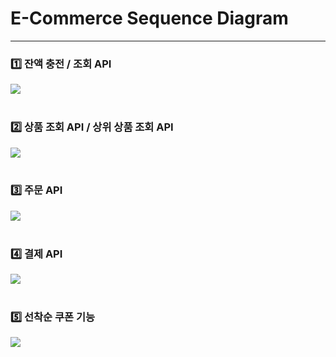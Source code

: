 # E-Commerce Sequence Diagram

---

### 1️⃣ 잔액 충전 / 조회 API
[![](https://mermaid.ink/img/pako:eNqVkzFLAzEUx79KyKTYCjreUBBcHBTBTW4Jd2l72LucaW6QUlCoS62I0GpbbLnSSUQ4tEqHfqMk38Gkd9oSO7RDIHnv_3sv-fNSgw5xMbRgFV9GOHDwoYdKFPl2AECIKPMcL0QBA_JmwgczMZiIp6lsTs20eIlFfG1G-X2iCNlIgGy3-PBNPsy0RK8TwjCo4CIDpGgWt8DeLhDDtuiMgBglst8CB6dHmjKE-UJhJ-1sGXrRb4uPd42kea1ccZsFFnf45ySjNbZCnFdF8ma7lONJV_a6S-209N-rjF6DR373tZ4f-ws_vl9F3NjAj1S_sR_Pt1m6OQVbaZHtTXxZ5kWvwcetdd3JLjxnMpNgDvqY-shz1aDW5pZBVsY-tqGlti6iFza0g7rSoYiRs6vAgRajEc5BSqJSGVpFVKmqUxS6iP2O-F9Uzeo5IYszdj1G6HH6L-bfo_4Dl3umJg?type=png)](https://mermaid.live/edit#pako:eNqVkzFLAzEUx79KyKTYCjreUBBcHBTBTW4Jd2l72LucaW6QUlCoS62I0GpbbLnSSUQ4tEqHfqMk38Gkd9oSO7RDIHnv_3sv-fNSgw5xMbRgFV9GOHDwoYdKFPl2AECIKPMcL0QBA_JmwgczMZiIp6lsTs20eIlFfG1G-X2iCNlIgGy3-PBNPsy0RK8TwjCo4CIDpGgWt8DeLhDDtuiMgBglst8CB6dHmjKE-UJhJ-1sGXrRb4uPd42kea1ccZsFFnf45ySjNbZCnFdF8ma7lONJV_a6S-209N-rjF6DR373tZ4f-ws_vl9F3NjAj1S_sR_Pt1m6OQVbaZHtTXxZ5kWvwcetdd3JLjxnMpNgDvqY-shz1aDW5pZBVsY-tqGlti6iFza0g7rSoYiRs6vAgRajEc5BSqJSGVpFVKmqUxS6iP2O-F9Uzeo5IYszdj1G6HH6L-bfo_4Dl3umJg)
<br><br>
### 2️⃣ 상품 조회 API / 상위 상품 조회 API
[![](https://mermaid.ink/img/pako:eNqdVMFOwkAQ_ZXNXgUT9dYDiYkXDxoTb6aXTbtAI-1i2R4M4UDkYBRjNGiQUILxKCaNQOyhX9Tu_oPbFkXbIshtd_a9N7NvJlOHClExlGANn1nYUPCehkom0mUDgCoyqaZoVWRQwJuTwPaYPWGPLr9yk8_sosnvL1PRFy8YpbDBjSN0eMsBvNMOBq_81gshh4RiUMFFCkgxmU4CW5uzHIA9O7zXBrtH-yErAcwXChsxTkrgWa_D3t9CShwPkRmVzGnDh2A8mbFDWgY4L0TyyXQxL3C6_Kn7I10ITf1qEedvL7YjL1i_tY4laVqWM3HnBGHa9z88sMNsz3cE0XZ911kqE5EXG7yK5sru_6fQVGviQn91cS2dJROVKTIY-ePhGmO2XGzl2csw3L4LrqcwB3Vs6khTxWKoh0IypGWsYxlK4qgi81SGstEQOGRRcnxuKFCipoVz0CRWqQylIqrUxM2qqoh-rZTvqNgCJ4TM71jVKDEP4j0UraPGJ6uffpI?type=png)](https://mermaid.live/edit#pako:eNqdVMFOwkAQ_ZXNXgUT9dYDiYkXDxoTb6aXTbtAI-1i2R4M4UDkYBRjNGiQUILxKCaNQOyhX9Tu_oPbFkXbIshtd_a9N7NvJlOHClExlGANn1nYUPCehkom0mUDgCoyqaZoVWRQwJuTwPaYPWGPLr9yk8_sosnvL1PRFy8YpbDBjSN0eMsBvNMOBq_81gshh4RiUMFFCkgxmU4CW5uzHIA9O7zXBrtH-yErAcwXChsxTkrgWa_D3t9CShwPkRmVzGnDh2A8mbFDWgY4L0TyyXQxL3C6_Kn7I10ITf1qEedvL7YjL1i_tY4laVqWM3HnBGHa9z88sMNsz3cE0XZ911kqE5EXG7yK5sru_6fQVGviQn91cS2dJROVKTIY-ePhGmO2XGzl2csw3L4LrqcwB3Vs6khTxWKoh0IypGWsYxlK4qgi81SGstEQOGRRcnxuKFCipoVz0CRWqQylIqrUxM2qqoh-rZTvqNgCJ4TM71jVKDEP4j0UraPGJ6uffpI)
<br><br>
### 3️⃣ 주문 API
[![](https://mermaid.ink/img/pako:eNqNk89OwkAQxl9lsyeN8AI9cPLqyZvZy4au0ihbLO3BEBIImhio8U9AkQDBoAmJmKyAhgO-UHf3HVzaCqEWAidm-s1vdr7JFGDa1AnUYJ6cO4Smyb6BTyycRTSHLdtIGzlMbSDLE96Zic5EPE5ldbr6UfRnfBjNVcry4Xo1x2-YIshLBmTd5d13eTtDNEJOplJ7AU8LuUC06mL0gWgQ-gIfvhT4IRAvTLbcpdzPzuUxff_V9hp8PAkRiMZUJBUpuaZxUMxZUz43F419fWSSWL2ZU3Z1h96457ES4N8l8fIpG23gjX5EiyEK1C-cXTEjfi3ZtVfpDoDo3PPaF6KE6rGOhS_w2wHBBh6729qx1dqnq1BVnYKdgLS7hXPrIeL5kvfdeP-2qFrMunHd4Z57JdF9U89W3EpbU1Yz0WsD7pa8Kds0RWSfK7TIS-b6tcvypeGyYAJmiZXFhq6usDDfN4J2hmQJgpr6q2PrFEFEi0qHHds8vKBpqNmWQxLQMp2TDNSO8VleRU5Ox_bf_S6y6vSOTHMZE92wTesgOHr_9ou_u8JATQ?type=png)](https://mermaid.live/edit#pako:eNqNk89OwkAQxl9lsyeN8AI9cPLqyZvZy4au0ihbLO3BEBIImhio8U9AkQDBoAmJmKyAhgO-UHf3HVzaCqEWAidm-s1vdr7JFGDa1AnUYJ6cO4Smyb6BTyycRTSHLdtIGzlMbSDLE96Zic5EPE5ldbr6UfRnfBjNVcry4Xo1x2-YIshLBmTd5d13eTtDNEJOplJ7AU8LuUC06mL0gWgQ-gIfvhT4IRAvTLbcpdzPzuUxff_V9hp8PAkRiMZUJBUpuaZxUMxZUz43F419fWSSWL2ZU3Z1h96457ES4N8l8fIpG23gjX5EiyEK1C-cXTEjfi3ZtVfpDoDo3PPaF6KE6rGOhS_w2wHBBh6729qx1dqnq1BVnYKdgLS7hXPrIeL5kvfdeP-2qFrMunHd4Z57JdF9U89W3EpbU1Yz0WsD7pa8Kds0RWSfK7TIS-b6tcvypeGyYAJmiZXFhq6usDDfN4J2hmQJgpr6q2PrFEFEi0qHHds8vKBpqNmWQxLQMp2TDNSO8VleRU5Ox_bf_S6y6vSOTHMZE92wTesgOHr_9ou_u8JATQ)
<br><br>
### 4️⃣ 결제 API
[![](https://mermaid.ink/img/pako:eNqdVEFPwjAU_itNTxLhD-zAyasnb6aXZquwKB2O7WAICQS8AEZNQIEAgeCBRE0mouGAf4i2_8GOjcHIgOit7ftev-9977V5qBoagQrMkWubUJWc6Dhl4gyiWWxauqpnMbWAKE1Zb857U_40E9VZOLiYOHzQDZ_x0Zy9SRwAodPugA-KYSS7c-S9ouIA0aiz_qu4nyO6xZdIJo89FsVnA7zT4JN3RL2tC_AoFZ8a8EGTfU4BHzqiUw_gXtCFR_BG5yIaAU3IKxLRjMxpiXYroHKBK-3RwI0Slv5IXL_Bm0PAnfHCeQi0G1nLj0g1gH0X-fBDNLvSkR_ecVyvge-wS7pl4dq42ouojwHvPbLaF6KEalKql7XTFV_O860frs7AkScutsedrWI2s3m7wkb1gDjk0R74wWaHkv7V8nCN5ZIob8zcUkbsrwMRXfmh6dhngJu1s79LqN9fGIcZYmawrskXnndHBEErTTIEQUUuNWxeIohoQeKwbRlnN1SFimXaJA5Nw06loXKBr3JyZ2c1bK3-huBUPuBzw1jviaZbhnnqfSjLf6XwC5VBevs?type=png)](https://mermaid.live/edit#pako:eNqdVEFPwjAU_itNTxLhD-zAyasnb6aXZquwKB2O7WAICQS8AEZNQIEAgeCBRE0mouGAf4i2_8GOjcHIgOit7ftev-9977V5qBoagQrMkWubUJWc6Dhl4gyiWWxauqpnMbWAKE1Zb857U_40E9VZOLiYOHzQDZ_x0Zy9SRwAodPugA-KYSS7c-S9ouIA0aiz_qu4nyO6xZdIJo89FsVnA7zT4JN3RL2tC_AoFZ8a8EGTfU4BHzqiUw_gXtCFR_BG5yIaAU3IKxLRjMxpiXYroHKBK-3RwI0Slv5IXL_Bm0PAnfHCeQi0G1nLj0g1gH0X-fBDNLvSkR_ecVyvge-wS7pl4dq42ouojwHvPbLaF6KEalKql7XTFV_O860frs7AkScutsedrWI2s3m7wkb1gDjk0R74wWaHkv7V8nCN5ZIob8zcUkbsrwMRXfmh6dhngJu1s79LqN9fGIcZYmawrskXnndHBEErTTIEQUUuNWxeIohoQeKwbRlnN1SFimXaJA5Nw06loXKBr3JyZ2c1bK3-huBUPuBzw1jviaZbhnnqfSjLf6XwC5VBevs)
<br><br>
### 5️⃣ 선착순 쿠폰 기능
[![](https://mermaid.ink/img/pako:eNqdk81LAkEYxv-VlzkVmVDHPQRBlw5F0C28DO5oS-6urbOHiMDCQ59Y0IeKK3oosAw2tfAg9P847_wPzfpRudkHHRZ2Zp7fMw8P8-6SuK0zopEM23aZFWdLBk061IxZAGnqcCNupKnFQe63hddFr43XHXncCR_ja1Xm_fCuOPMVIXM-yMtTUXmQ-W4gCb5VmzNIsQQHOxE212AuCpirol_Hw_LQG4Rf7nWOYHFtOeBDyOzCwsxAp4X0WLrE5iNM4UEDS3WsnMPy0nTgMJApcEJKbUT3_Kw4vgW8aYiXLMjiFXoddZYHbBbEXSPwmYDPKtdRmlGM3FOv9axiDMJh9Uq02p9zKORLDeMsehfiZKLFz2XOR0EJsVx9b-a-LmoeYM2XpdM_FDpOD7H_9vp9kj-UOY4JvyCLhV86DN3U75BEiMkckxq6evi7_SdJ-CYzWYxo6lenzlaMxKw9paMut9d3rDjRuOOyCHFsN7lJtARNZdTKTeuUj0bmfVe9_Q3b_lgz3eC2szKYs_647b0BbHndDg?type=png)](https://mermaid.live/edit#pako:eNqdk81LAkEYxv-VlzkVmVDHPQRBlw5F0C28DO5oS-6urbOHiMDCQ59Y0IeKK3oosAw2tfAg9P847_wPzfpRudkHHRZ2Zp7fMw8P8-6SuK0zopEM23aZFWdLBk061IxZAGnqcCNupKnFQe63hddFr43XHXncCR_ja1Xm_fCuOPMVIXM-yMtTUXmQ-W4gCb5VmzNIsQQHOxE212AuCpirol_Hw_LQG4Rf7nWOYHFtOeBDyOzCwsxAp4X0WLrE5iNM4UEDS3WsnMPy0nTgMJApcEJKbUT3_Kw4vgW8aYiXLMjiFXoddZYHbBbEXSPwmYDPKtdRmlGM3FOv9axiDMJh9Uq02p9zKORLDeMsehfiZKLFz2XOR0EJsVx9b-a-LmoeYM2XpdM_FDpOD7H_9vp9kj-UOY4JvyCLhV86DN3U75BEiMkckxq6evi7_SdJ-CYzWYxo6lenzlaMxKw9paMut9d3rDjRuOOyCHFsN7lJtARNZdTKTeuUj0bmfVe9_Q3b_lgz3eC2szKYs_647b0BbHndDg)